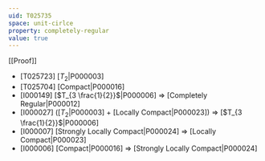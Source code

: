 ```yaml
---
uid: T025735
space: unit-cirlce
property: completely-regular
value: true
---
```

[[Proof]]

* [T025723] [$T_2$|P000003]
* [T025704] [Compact|P000016]
* [I000149] [$T_{3 \frac{1}{2}}$|P000006] => [Completely Regular|P000012]
* [I000027] ([$T_2$|P000003] + [Locally Compact|P000023]) => [$T_{3 \frac{1}{2}}$|P000006]
* [I000007] [Strongly Locally Compact|P000024] => [Locally Compact|P000023]
* [I000006] [Compact|P000016] => [Strongly Locally Compact|P000024]

